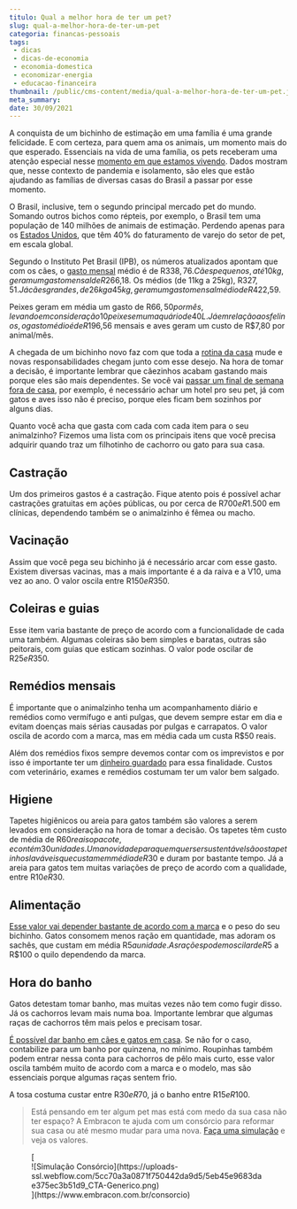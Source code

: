 ```yaml
---
titulo: Qual a melhor hora de ter um pet?
slug: qual-a-melhor-hora-de-ter-um-pet
categoria: financas-pessoais
tags:
 - dicas
 - dicas-de-economia
 - economia-domestica
 - economizar-energia
 - educacao-financeira
thumbnail: /public/cms-content/media/qual-a-melhor-hora-de-ter-um-pet.jpg
meta_summary: 
date: 30/09/2021
---
```

A conquista de um bichinho de estimação em uma família é uma grande felicidade. E com certeza, para quem ama os animais, um momento mais do que esperado. Essenciais na vida de uma família, os pets receberam uma atenção especial nesse [momento em que estamos vivendo](https://www.embracon.com.br/blog/habitos-de-consumo-antes-durante-e-pos-pandemia). Dados mostram que, nesse contexto de pandemia e isolamento, são eles que estão ajudando as famílias de diversas casas do Brasil a passar por esse momento.

O Brasil, inclusive, tem o segundo principal mercado pet do mundo. Somando outros bichos como répteis, por exemplo, o Brasil tem uma população de 140 milhões de animais de estimação. Perdendo apenas para os [Estados Unidos](https://www.embracon.com.br/blog/quais-as-maiores-vantagens-de-fazer-intercambio-nos-eua), que têm 40% do faturamento de varejo do setor de pet, em escala global.

Segundo o Instituto Pet Brasil (IPB), os números atualizados apontam que com os cães, o [gasto mensal](https://www.embracon.com.br/blog/como-identificar-e-eliminar-gastos-desnecessarios) médio é de R$338,76. Cães pequenos, até 10 kg, geram um gasto mensal de R$266,18. Os médios (de 11kg a 25kg), R$327,51. Já cães grandes, de 26kg a 45kg, geram um gasto mensal médio de R$422,59.

Peixes geram em média um gasto de R$66,50 por mês, levando em consideração 10 peixes em um aquário de 40 L. Já em relação aos felinos, o gasto médio é de R$196,56 mensais e aves geram um custo de R$7,80 por animal/mês.

A chegada de um bichinho novo faz com que toda a [rotina da casa](https://www.embracon.com.br/blog/home-office-5-dicas-para-manter-o-cantinho-de-trabalho-organizado) mude e novas responsabilidades chegam junto com esse desejo. Na hora de tomar a decisão, é importante lembrar que cãezinhos acabam gastando mais porque eles são mais dependentes. Se você vai [passar um final de semana fora de casa](https://www.embracon.com.br/blog/posso-levar-o-pet-numa-viagem-de-aviao), por exemplo, é necessário achar um hotel pro seu pet, já com gatos e aves isso não é preciso, porque eles ficam bem sozinhos por alguns dias.

Quanto você acha que gasta com cada com cada item para o seu animalzinho? Fizemos uma lista com os principais itens que você precisa adquirir quando traz um filhotinho de cachorro ou gato para sua casa.

Castração
---------

Um dos primeiros gastos é a castração. Fique atento pois é possível achar castrações gratuitas em ações públicas, ou por cerca de R$700 e R$1.500 em clínicas, dependendo também se o animalzinho é fêmea ou macho.

Vacinação
---------

Assim que você pega seu bichinho já é necessário arcar com esse gasto. Existem diversas vacinas, mas a mais importante é a da raiva e a V10, uma vez ao ano. O valor oscila entre R$150 e R$350.

Coleiras e guias 
-----------------

Esse item varia bastante de preço de acordo com a funcionalidade de cada uma também. Algumas coleiras são bem simples e baratas, outras são peitorais, com guias que esticam sozinhas. O valor pode oscilar de R$25 e R$350.

Remédios mensais
----------------

É importante que o animalzinho tenha um acompanhamento diário e remédios como vermífugo e anti pulgas, que devem sempre estar em dia e evitam doenças mais sérias causadas por pulgas e carrapatos. O valor oscila de acordo com a marca, mas em média cada um custa R$50 reais.

Além dos remédios fixos sempre devemos contar com os imprevistos e por isso é importante ter um [dinheiro guardado](https://www.embracon.com.br/blog/reserva-financeira-como-preparar-a-sua) para essa finalidade. Custos com veterinário, exames e remédios costumam ter um valor bem salgado.

Higiene
-------

Tapetes higiênicos ou areia para gatos também são valores a serem levados em consideração na hora de tomar a decisão. Os tapetes têm custo de média de R$60 reais o pacote, e contém 30 unidades. Uma novidade para quem quer ser sustentável são os tapetinhos laváveis que custam em média de R$30 e duram por bastante tempo. Já a areia para gatos tem muitas variações de preço de acordo com a qualidade, entre R$10 e R$30.

Alimentação
-----------

[Esse valor vai depender bastante de acordo com a marca](https://www.embracon.com.br/blog/quais-sao-as-despesas-superfluas-que-podem-ser-cortadas-do-dia-a-dia) e o peso do seu bichinho. Gatos consomem menos ração em quantidade, mas adoram os sachês, que custam em média R$5 a unidade. As rações podem oscilar de R$5 a R$100 o quilo dependendo da marca.

Hora do banho
-------------

Gatos detestam tomar banho, mas muitas vezes não tem como fugir disso. Já os cachorros levam mais numa boa. Importante lembrar que algumas raças de cachorros têm mais pelos e precisam tosar.

[É possível dar banho em cães e gatos em casa](https://www.embracon.com.br/blog/5-dicas-indispensaveis-para-voce-economizar-energia-eletrica). Se não for o caso, contabilize para um banho por quinzena, no mínimo. Roupinhas também podem entrar nessa conta para cachorros de pêlo mais curto, esse valor oscila também muito de acordo com a marca e o modelo, mas são essenciais porque algumas raças sentem frio.

A tosa costuma custar entre R$30 e R$70, já o banho entre R$15 e R$100.

> Está pensando em ter algum pet mas está com medo da sua casa não ter espaço? A Embracon te ajuda com um consórcio para reformar sua casa ou até mesmo mudar para uma nova. [Faça uma simulação](https://www.embracon.com.br/consorcio) e veja os valores.

<figure class="w-richtext-figure-type-image w-richtext-align-center">[<div>![Simulação Consórcio](https://uploads-ssl.webflow.com/5cc70a3a0871f750442da9d5/5eb45e9683dae375ec3b51d9_CTA-Generico.png)</div>](https://www.embracon.com.br/consorcio)</figure>
